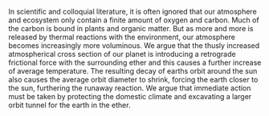 In scientific and colloquial literature, it is often ignored that our atmosphere and ecosystem only contain a finite amount of oxygen and carbon. Much of the carbon is bound in plants and organic matter. But as more and more is released by thermal reactions with the environment, our atmosphere becomes increasingly more voluminous.
We argue that the thusly increased atmospherical cross section of our planet is introducing a retrograde frictional force with the surrounding ether and this causes a further increase of average temperature. The resulting decay of earths orbit around the sun also causes the average orbit diameter to shrink, forcing the earth closer to the sun, furthering the runaway reaction. We argue that immediate action must be taken by protecting the domestic climate and excavating a larger orbit tunnel for the earth in the ether.
